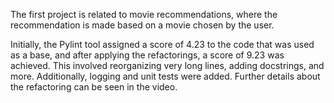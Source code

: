 The first project is related to movie recommendations, where the recommendation is made based on a movie chosen by the user.

Initially, the Pylint tool assigned a score of 4.23 to the code that was used as a base, and after applying the refactorings, 
a score of 9.23 was achieved. This involved reorganizing very long lines, adding docstrings, and more. 
Additionally, logging and unit tests were added. Further details about the refactoring can be seen in the video.
